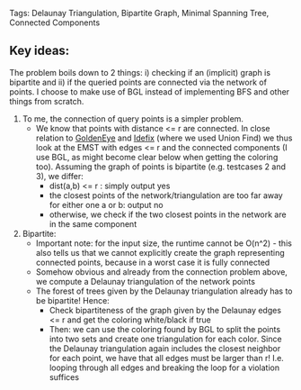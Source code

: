 Tags: Delaunay Triangulation, Bipartite Graph, Minimal Spanning Tree, Connected Components

Key ideas:
---
The problem boils down to 2 things: i) checking if an (implicit) graph is bipartite and ii) if the queried points are connected via the network of points. I choose to make use of BGL instead of implementing BFS and other things from scratch.

1. To me, the connection of query points is a simpler problem.
   * We know that points with distance <= r are connected. In close relation to [GoldenEye](../week10-potw-goldeneye/) and [Idefix](../week11-idefix/) (where we used Union Find) we thus look at the EMST with edges <= r and the connected components (I use BGL, as might become clear below when getting the coloring too). Assuming the graph of points is bipartite (e.g. testcases 2 and 3), we differ:
     * dist(a,b) <= r : simply output yes
     * the closest points of the network/triangulation are too far away for either one a or b: output no
     * otherwise, we check if the two closest points in the network are in the same component
2. Bipartite: 
   * Important note: for the input size, the runtime cannot be O(n^2) - this also tells us that we cannot explicitly create the graph representing connected points, because in a worst case it is fully connected
   * Somehow obvious and already from the connection problem above, we compute a Delaunay triangulation of the network points
   * The forest of trees given by the Delaunay triangulation already has to be bipartite! Hence:
     * Check bipartiteness of the graph given by the Delaunay edges <= r and get the coloring white/black if true
     * Then: we can use the coloring found by BGL to split the points into two sets and create one triangulation for each color. Since the Delaunay triangulation again includes the closest neighbor for each point, we have that all edges must be larger than r! I.e. looping through all edges and breaking the loop for a violation suffices  
    
